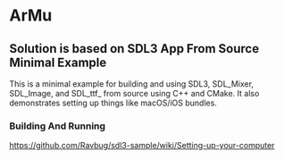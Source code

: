 # ArMu

## Solution is based on SDL3 App From Source Minimal Example
This is a minimal example for building and using SDL3, SDL_Mixer, SDL_Image, and SDL_ttf_ from source 
using C++ and CMake. It also demonstrates setting up things like macOS/iOS
bundles.
 

### Building And Running
https://github.com/Ravbug/sdl3-sample/wiki/Setting-up-your-computer